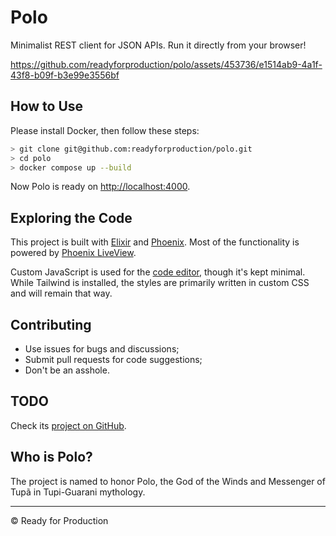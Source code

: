 # Polo

Minimalist REST client for JSON APIs. Run it directly from your browser!

https://github.com/readyforproduction/polo/assets/453736/e1514ab9-4a1f-43f8-b09f-b3e99e3556bf

## How to Use

Please install Docker, then follow these steps:

```bash
> git clone git@github.com:readyforproduction/polo.git
> cd polo
> docker compose up --build
```

Now Polo is ready on [http://localhost:4000](http://localhost:4000).

## Exploring the Code

This project is built with [Elixir](https://elixir-lang.org/) and [Phoenix](https://www.phoenixframework.org/). Most
of the functionality is powered by [Phoenix LiveView](https://hexdocs.pm/phoenix_live_view/Phoenix.LiveView.html).

Custom JavaScript is used for the [code editor](https://codemirror.net), though it's kept minimal. While Tailwind is
installed, the styles are primarily written in custom CSS and will remain that way.

## Contributing

* Use issues for bugs and discussions;
* Submit pull requests for code suggestions;
* Don't be an asshole.

## TODO

Check its [project on GitHub](https://github.com/orgs/readyforproduction/projects/9).

## Who is Polo?

The project is named to honor Polo, the God of the Winds and Messenger of Tupã in Tupi-Guarani mythology.

---

© Ready for Production
